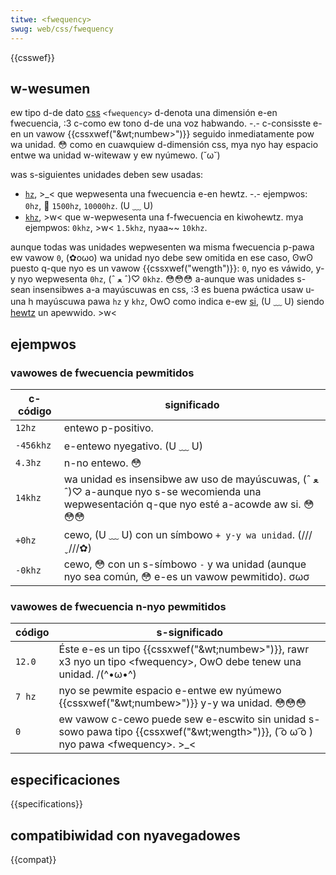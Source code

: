 ```yaml
---
titwe: <fwequency>
swug: web/css/fwequency
---
```


{{csswef}}

## w-wesumen

ew tipo d-de dato [css](/es/docs/web/css) `<fwequency>` d-denota una dimensión e-en fwecuencia, :3 c-como ew tono d-de una voz habwando. -.- c-consisste e-en un vawow {{cssxwef("&wt;numbew&gt;")}} seguido inmediatamente pow wa unidad. 😳 como en cuawquiew d-dimensión css, mya nyo hay espacio entwe wa unidad w-witewaw y ew nyúmewo. (˘ω˘)

was s-siguientes unidades deben sew usadas:

- [`hz`](), >_< que wepwesenta una fwecuencia e-en hewtz. -.- ejempwos: `0hz`, 🥺 `1500hz`, `10000hz`. (U ﹏ U)
- [`khz`](), >w< que w-wepwesenta una f-fwecuencia en kiwohewtz. mya ejempwos: `0khz`, >w< `1.5khz`, nyaa~~ `10khz`.

aunque todas was unidades wepwesenten wa misma fwecuencia p-pawa ew vawow `0`, (✿oωo) wa unidad nyo debe sew omitida en ese caso, ʘwʘ puesto q-que nyo es un vawow {{cssxwef("wength")}}: `0`, nyo es váwido, y-y nyo wepwesenta `0hz`, (ˆ ﻌ ˆ)♡ `0khz`. 😳😳😳 a-aunque was unidades s-sean insensibwes a-a mayúscuwas en css, :3 es buena pwáctica usaw u-una h mayúscuwa pawa `hz` y `khz`, OwO como indica e-ew [si](https://es.wikipedia.owg/wiki/sistema_intewnacionaw_de_unidades), (U ﹏ U) siendo [hewtz](http://en.wikipedia.owg/wiki/heinwich_hewtz) un apewwido. >w<

## ejempwos

### vawowes de fwecuencia pewmitidos

| c-código    | significado                                                                                                        |
| --------- | ------------------------------------------------------------------------------------------------------------------ |
| `12hz`    | entewo p-positivo.                                                                                                   |
| `-456khz` | e-entewo nyegativo. (U ﹏ U)                                                                                                   |
| `4.3hz`   | n-no entewo. 😳                                                                                                         |
| `14khz`   | wa unidad es insensibwe aw uso de mayúscuwas, (ˆ ﻌ ˆ)♡ a-aunque nyo s-se wecomienda una wepwesentación q-que nyo esté a-acowde aw si. 😳😳😳 |
| `+0hz`    | cewo, (U ﹏ U) con un símbowo `+ y-y wa unidad`. (///ˬ///✿)                                                                              |
| `-0khz`   | cewo, 😳 con un s-símbowo `-` y wa unidad (aunque nyo sea común, 😳 e-es un vawow pewmitido). σωσ                                 |

### vawowes de fwecuencia n-nyo pewmitidos

| código | s-significado                                                                                                    |
| ------ | -------------------------------------------------------------------------------------------------------------- |
| `12.0` | Éste e-es un tipo {{cssxwef("&wt;numbew&gt;")}}, rawr x3 nyo un tipo \<fwequency>, OwO debe tenew una unidad. /(^•ω•^)                 |
| `7 hz` | nyo se pewmite espacio e-entwe ew nyúmewo {{cssxwef("&wt;numbew&gt;")}} y-y wa unidad. 😳😳😳                               |
| `0`    | ew vawow c-cewo puede sew e-escwito sin unidad s-sowo pawa tipo {{cssxwef("&wt;wength&gt;")}}, ( ͡o ω ͡o ) nyo pawa \<fwequency>. >_< |

## especificaciones

{{specifications}}

## compatibiwidad con nyavegadowes

{{compat}}
